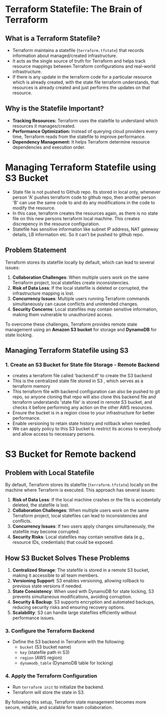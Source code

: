 # Terraform Statefile: The Brain of Terraform

## **What is a Terraform Statefile?**
- Terraform maintains a statefile (`terraform.tfstate`) that records information about managed/created infrastructure.
- It acts as the single source of truth for Terraform and helps track resource mappings between Terraform configurations and real-world infrastructure.
- If there is any update in the terraform code for a particular resource which is already created, with the state file terraform understands, that resources is already created and just performs the updates on that resource. 

## **Why is the Statefile Important?**
- **Tracking Resources:** Terraform uses the statefile to understand which resources it manages/created.
- **Performance Optimization:** Instead of querying cloud providers every time, Terraform reads from the statefile to improve performance.
- **Dependency Management:** It helps Terraform determine resource dependencies and execution order.


# Managing Terraform Statefile using S3 Bucket

- State file is not pushed to Github repo. Its stored in local only, whenever person 'A' pushes terraform code to github repo, then another person 'B' can use the same code to and do any modifications in the code  to modify the resource.
- In this case, terraform creates the resources again, as there is no state file on this new persons terraform local machine. This creates discrepency in the resource configuration.
- Statefile has sensitive information like subnet IP address, NAT gateway details, LB information etc. So it can't be pushed to github repo.

## **Problem Statement**
Terraform stores its statefile locally by default, which can lead to several issues:
1. **Collaboration Challenges**: When multiple users work on the same Terraform project, local statefiles create inconsistencies.
2. **Risk of Data Loss**: If the local statefile is deleted or corrupted, the infrastructure mapping is lost.
3. **Concurrency Issues**: Multiple users running Terraform commands simultaneously can cause conflicts and unintended changes.
4. **Security Concerns**: Local statefiles may contain sensitive information, making them vulnerable to unauthorized access.

To overcome these challenges, Terraform provides remote state management using an **Amazon S3 bucket** for storage and **DynamoDB** for state locking.

## **Managing Terraform Statefile using S3**

### **1. Create an S3 Bucket for State file Storage** - Remote Backend
- creates a terraform file called 'backend.tf' to create the S3 backend
- This is the centralized state file stored in S3  , which serves as a terraform memory
- This terraform file with backend configuration can also be pushed to git repo, so anyone cloning that repo will also clone this backend file and terraform understands 'state file' is stored in remote S3 bucket, and checks it before performing any action on the other AWS resources.
- Ensure the bucket is in a region close to your infrastructure for better performance.
- Enable versioning to retain state history and rollback when needed.
- We can apply policy to this S3 bucket to  restrict its access to everybody and allow access to necessary persons.

# S3 Bucket for Remote backend

## **Problem with Local Statefile**
By default, Terraform stores its statefile (`terraform.tfstate`) locally on the machine where Terraform is executed. This approach has several issues:
1. **Risk of Data Loss**: If the local machine crashes or the file is accidentally deleted, the statefile is lost.
2. **Collaboration Challenges**: When multiple users work on the same Terraform project, local statefiles can lead to inconsistencies and conflicts.
3. **Concurrency Issues**: If two users apply changes simultaneously, the statefile may become corrupted.
4. **Security Risks**: Local statefiles may contain sensitive data (e.g., resource IDs, credentials) that could be exposed.

## **How S3 Bucket Solves These Problems**
1. **Centralized Storage**: The statefile is stored in a remote S3 bucket, making it accessible to all team members.
2. **Versioning Support**: S3 enables versioning, allowing rollback to previous state versions if needed.
3. **State Consistency**: When used with DynamoDB for state locking, S3 prevents simultaneous modifications, avoiding corruption.
4. **Security & Backup**: S3 supports encryption and automated backups, reducing security risks and ensuring recovery options.
5. **Scalability**: S3 can handle large statefiles efficiently without performance issues.


### **3. Configure the Terraform Backend**
- Define the S3 backend in Terraform with the following:
  - `bucket` (S3 bucket name)
  - `key` (statefile path in S3)
  - `region` (AWS region)
  - `dynamodb_table` (DynamoDB table for locking)

### **4. Apply the Terraform Configuration**
- Run `terraform init` to initialize the backend.
- Terraform will store the state in S3.

By following this setup, Terraform state management becomes more secure, reliable, and scalable for team collaboration.

